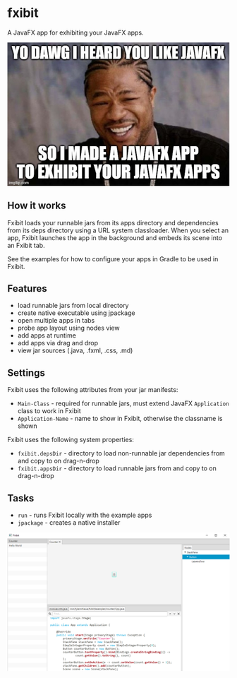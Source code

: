 # fxibit
A JavaFX app for exhibiting your JavaFX apps.

![yo dawg xzibit meme](meme.jpg)

## How it works

Fxibit loads your runnable jars from its apps directory and dependencies from its deps directory using a URL system classloader. When you select an app, Fxibit launches the app in the background and embeds its scene into an Fxibit tab.

See the examples for how to configure your apps in Gradle to be used in Fxibit.

## Features

- load runnable jars from local directory
- create native executable using jpackage
- open multiple apps in tabs
- probe app layout using nodes view
- add apps at runtime
- add apps via drag and drop
- view jar sources (.java, .fxml, .css, .md)

## Settings

Fxibit uses the following attributes from your jar manifests:
- `Main-Class` - required for runnable jars, must extend JavaFX `Application` class to work in Fxibit
- `Application-Name` - name to show in Fxibit, otherwise the classname is shown

Fxibit uses the following system properties:
- `fxibit.depsDir` - directory to load non-runnable jar dependencies from and copy to on drag-n-drop
- `fxibit.appsDir` - directory to load runnable jars from and copy to on drag-n-drop

## Tasks

- `run` - runs Fxibit locally with the example apps
- `jpackage` - creates a native installer

![Screenshot](screenshot.png)
